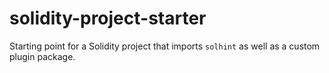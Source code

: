 # solidity-project-starter

Starting point for a Solidity project that imports `solhint` as well as a custom plugin package.

